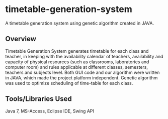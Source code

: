 # timetable-generation-system
A timetable generation system using genetic algorithm created in JAVA.

## Overview
Timetable Generation System generates timetable for each class and teacher, in keeping with the availability calendar of teachers, availability and capacity of physical resources (such as classrooms, laboratories and computer room) and rules applicable at different classes, semesters, teachers and subjects level. Both GUI code and our algorithm were written in JAVA, which made the project platform independent. Genetic algorithm was used to optimize scheduling of time-table for each class.

## Tools/Libraries Used
Java 7, MS-Access, Eclipse IDE, Swing API
